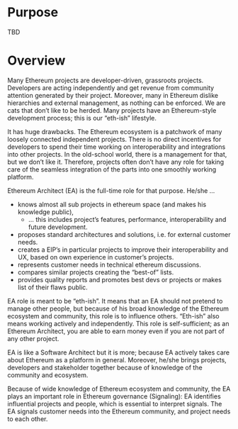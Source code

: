 # Purpose

TBD

# Overview

Many Ethereum projects are developer-driven, grassroots projects. Developers are acting independently and get revenue from community attention generated by their project. Moreover, many in Ethereum dislike hierarchies and external management, as nothing can be enforced. We are cats that don’t like to be herded.
Many projects have an Ethereum-style development process; this is our “eth-ish” lifestyle.

It has huge drawbacks. The Ethereum ecosystem is a patchwork of many loosely connected independent projects. There is no direct incentives for developers to spend their time working on interoperability and integrations into other projects. In the old-school world, there is a management for that, but we don’t like it. Therefore, projects often don’t have any role for taking care of the seamless integration of the parts into one smoothly working platform. 

Ethereum Architect (EA) is the full-time role for that purpose. He/she …
* knows almost all sub projects in ethereum space (and makes his knowledge public),
    * … this includes project’s features, performance, interoperability and future development.
* proposes standard architectures and solutions, i.e. for external customer needs.
* creates a EIP’s in particular projects to improve their interoperability and UX, based on own experience in customer’s projects.
* represents customer needs in technical ethereum discussions.
* compares similar projects creating the “best-of” lists. 
* provides quality reports and promotes best devs or projects or makes list of their flaws public. 
 
EA role is meant to be “eth-ish”. It means that an EA should not pretend to manage other people, but because of his broad knowledge of the Ethereum ecosystem and community, this role is to influence others. “Eth-ish” also means working actively and independently. This role is self-sufficient; as an Ethereum Architect, you are able to earn money even if you are not part of any other project.
 
EA is like a Software Architect but it is more; because EA actively takes care about Ethereum as a platform in general. Moreover, he/she brings projects, developers and stakeholder together because of knowledge of the community and ecosystem.

Because of wide knowledge of Ethereum ecosystem and community, the EA plays an important role in Ethereum governance (Signaling): EA identifies influential projects and people, which is essential to interpret signals. The EA signals customer needs into the Ethereum community, and project needs to each other.

